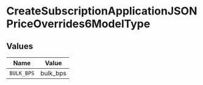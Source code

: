 # CreateSubscriptionApplicationJSONPriceOverrides6ModelType


## Values

| Name       | Value      |
| ---------- | ---------- |
| `BULK_BPS` | bulk_bps   |